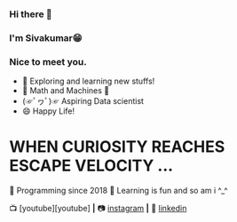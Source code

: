 ### Hi there 👋
### I'm Sivakumar😁
### Nice to meet you.

- 🔭 Exploring and learning new stuffs! 
- 💖 Math and Machines 💖  
- (☞ﾟヮﾟ)☞ Aspiring Data scientist
- 😄 Happy Life!
# WHEN CURIOSITY REACHES ESCAPE VELOCITY ... 

👨 Programming since 2018
🧠 Learning is fun and so am i ^_^  

📺 [youtube][youtube] **|** 
📷 [instagram][instagram] **|** 
👔 [linkedin][linkedin]

[instagram]: https://instagram.com/arsive02
[linkedin]: https://linkedin.com/in/siva-kumar-5b2527190/
